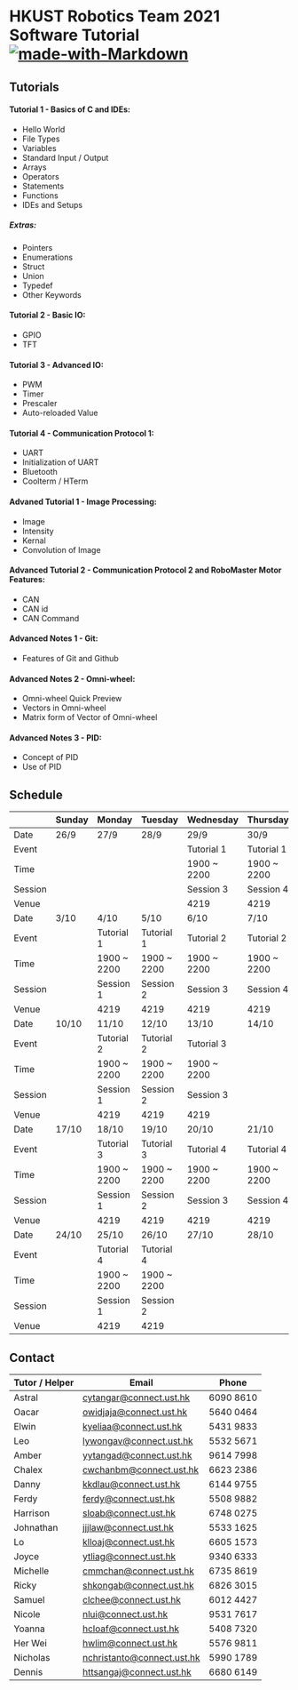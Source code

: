 # HKUST Robotics Team 2021 Software Tutorial [![made-with-Markdown](https://img.shields.io/badge/Made%20with-Markdown-1f425f.svg)](https://hackmd.io/@Oil/r1Q2WlUmF)

## Tutorials

#### Tutorial 1 - Basics of C and IDEs:

- Hello World
- File Types
- Variables
- Standard Input / Output
- Arrays
- Operators
- Statements
- Functions
- IDEs and Setups

##### Extras:

- Pointers
- Enumerations
- Struct
- Union
- Typedef
- Other Keywords

#### Tutorial 2 - Basic IO:

- GPIO
- TFT

#### Tutorial 3 - Advanced IO:

- PWM
- Timer
- Prescaler
- Auto-reloaded Value

#### Tutorial 4 - Communication Protocol 1:

- UART
- Initialization of UART
- Bluetooth
- Coolterm / HTerm

#### Advaned Tutorial 1 - Image Processing:

- Image
- Intensity
- Kernal
- Convolution of Image

#### Advanced Tutorial 2 - Communication Protocol 2 and RoboMaster Motor Features:

- CAN
- CAN id
- CAN Command

#### Advanced Notes 1 - Git:

- Features of Git and Github

#### Advanced Notes 2 - Omni-wheel:

- Omni-wheel Quick Preview
- Vectors in Omni-wheel
- Matrix form of Vector of Omni-wheel

#### Advanced Notes 3 - PID:

- Concept of PID
- Use of PID

## Schedule

|         | Sunday | Monday      | Tuesday     | Wednesday   | Thursday    | Friday      | Satuarday |
| ------- | ------ | ----------- | ----------- | ----------- | ----------- | ----------- | --------- |
| Date    | 26/9   | 27/9        | 28/9        | 29/9        | 30/9        | 1/10        | 2/10      |
| Event   |        |             |             | Tutorial 1  | Tutorial 1  |             |           |
| Time    |        |             |             | 1900 ~ 2200 | 1900 ~ 2200 |             |           |
| Session |        |             |             | Session 3   | Session 4   |             |           |
| Venue   |        |             |             | 4219        | 4219        |             |           |
| Date    | 3/10   | 4/10        | 5/10        | 6/10        | 7/10        | 8/10        | 9/10      |
| Event   |        | Tutorial 1  | Tutorial 1  | Tutorial 2  | Tutorial 2  |             |           |
| Time    |        | 1900 ~ 2200 | 1900 ~ 2200 | 1900 ~ 2200 | 1900 ~ 2200 |             |           |
| Session |        | Session 1   | Session 2   | Session 3   | Session 4   |             |           |
| Venue   |        | 4219        | 4219        | 4219        | 4219        |             |           |
| Date    | 10/10  | 11/10       | 12/10       | 13/10       | 14/10       | 15/10       | 16/10     |
| Event   |        | Tutorial 2  | Tutorial 2  | Tutorial 3  |             | Tutorial 3  |           |
| Time    |        | 1900 ~ 2200 | 1900 ~ 2200 | 1900 ~ 2200 |             | 1900 ~ 2200 |           |
| Session |        | Session 1   | Session 2   | Session 3   |             | Session 4   |           |
| Venue   |        | 4219        | 4219        | 4219        |             | 4219        |           |
| Date    | 17/10  | 18/10       | 19/10       | 20/10       | 21/10       | 22/10       | 23/10     |
| Event   |        | Tutorial 3  | Tutorial 3  | Tutorial 4  | Tutorial 4  |             |           |
| Time    |        | 1900 ~ 2200 | 1900 ~ 2200 | 1900 ~ 2200 | 1900 ~ 2200 |             |           |
| Session |        | Session 1   | Session 2   | Session 3   | Session 4   |             |           |
| Venue   |        | 4219        | 4219        | 4219        | 4219        |             |           |
| Date    | 24/10  | 25/10       | 26/10       | 27/10       | 28/10       | 29/10       | 30/10     |
| Event   |        | Tutorial 4  | Tutorial 4  |             |             |             |           |
| Time    |        | 1900 ~ 2200 | 1900 ~ 2200 |             |             |             |           |
| Session |        | Session 1   | Session 2   |             |             |             |           |
| Venue   |        | 4219        | 4219        |             |             |             |           |

## Contact

| Tutor / Helper | Email                      | Phone     |
| -------------- | -------------------------- | --------- |
| Astral         | cytangar@connect.ust.hk    | 6090 8610 |
| Oacar          | owidjaja@connect.ust.hk    | 5640 0464 |
| Elwin          | kyeliaa@connect.ust.hk     | 5431 9833 |
| Leo            | lywongav@connect.ust.hk    | 5532 5671 |
| Amber          | yytangad@connect.ust.hk    | 9614 7998 |
| Chalex         | cwchanbm@connect.ust.hk    | 6623 2386 |
| Danny          | kkdlau@connect.ust.hk      | 6144 9755 |
| Ferdy          | ferdy@connect.ust.hk       | 5508 9882 |
| Harrison       | sloab@connect.ust.hk       | 6748 0275 |
| Johnathan      | jjjlaw@connect.ust.hk      | 5533 1625 |
| Lo             | klloaj@connect.ust.hk      | 6605 1573 |
| Joyce          | ytliag@connect.ust.hk      | 9340 6333 |
| Michelle       | cmmchan@connect.ust.hk     | 6735 8619 |
| Ricky          | shkongab@connect.ust.hk    | 6826 3015 |
| Samuel         | clchee@connect.ust.hk      | 6012 4427 |
| Nicole         | nlui@connect.ust.hk        | 9531 7617 |
| Yoanna         | hcloaf@connect.ust.hk      | 5408 7320 |
| Her Wei        | hwlim@connect.ust.hk       | 5576 9811 |
| Nicholas       | nchristanto@connect.ust.hk | 5990 1789 |
| Dennis         | httsangaj@connect.ust.hk   | 6680 6149 |
